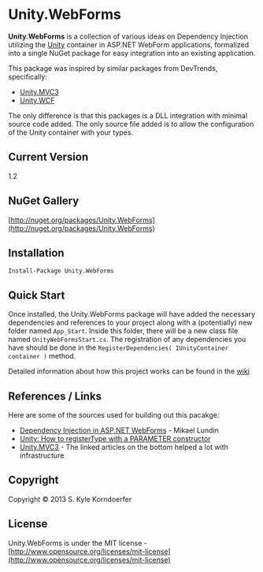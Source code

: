 # Unity.WebForms

**Unity.WebForms** is a collection of various ideas on Dependency Injection utilizing the [Unity](http://unity.codeplex.com/) container in ASP.NET WebForm applications, formalized into a single NuGet package for easy integration into an existing application.

This package was inspired by similar packages from DevTrends, specifically:

* [Unity.MVC3](http://nuget.org/packages/Unity.Mvc3/ "DevTrends Unity.MVC3")
* [Unity.WCF](http://nuget.org/packages/Unity.Wcf/ "DevTrends Unity.WCF")

The only difference is that this packages is a DLL integration with minimal source code added. The only source file added is to allow the configuration of the Unity container with your types.


## Current Version
1.2


## NuGet Gallery
[http://nuget.org/packages/Unity.WebForms](http://nuget.org/packages/Unity.WebForms)


## Installation
	Install-Package Unity.WebForms

## Quick Start
Once installed, the Unity.WebForms package will have added the necessary dependencies and references to your project along with a (potentially) new folder named `App_Start`. Inside this folder, there will be a new class file named `UnityWebFormsStart.cs`. The registration of any dependencies you have should be done in the `RegisterDependencies( IUnityContainer container )` method.

Detailed information about how this project works can be found in the [wiki][]

## References / Links
Here are some of the sources used for building out this pacakge:

* [Dependency Injection in ASP.NET WebForms](http://litemedia.info/dependency-injection-in-asp.net-webforms) - Mikael Lundin
* [Unity: How to registerType with a PARAMETER constructor](http://stackoverflow.com/a/4007337)
* [Unity.MVC3](http://unitymvc3.codeplex.com/) - The linked articles on the bottom helped a lot with infrastructure


## Copyright
Copyright &copy; 2013 S. Kyle Korndoerfer


## License
Unity.WebForms is under the MIT license - [http://www.opensource.org/licenses/mit-license](http://www.opensource.org/licenses/mit-license)



[wiki]:https://bitbucket.org/KyleK/unity.webforms/wiki/
